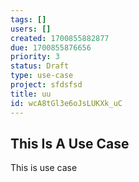 ```yaml
---
tags: []
users: []
created: 1700855882877
due: 1700855876656
priority: 3
status: Draft
type: use-case
project: sfdsfsd
title: uu
id: wcA8tGl3e6oJsLUKXk_uC
---
```

<!-- GENERATED WITH GITDOWN; DO NOT CHANGE -->

## This Is A Use Case

This is use case